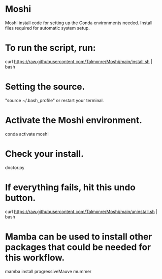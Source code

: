 # Moshi
Moshi install code for setting up the Conda environments needed.
Install files required for automatic system setup. 

# To run the script, run:
curl https://raw.githubusercontent.com/Talmonre/Moshi/main/install.sh | bash

# Setting the source.
"source ~/.bash_profile" or restart your terminal. 

# Activate the Moshi environment.
conda activate moshi

# Check your install.
doctor.py

# If everything fails, hit this undo button.
curl https://raw.githubusercontent.com/Talmonre/Moshi/main/uninstall.sh | bash

# Mamba can be used to install other packages that could be needed for this workflow. 
mamba install progressiveMauve   mummer
